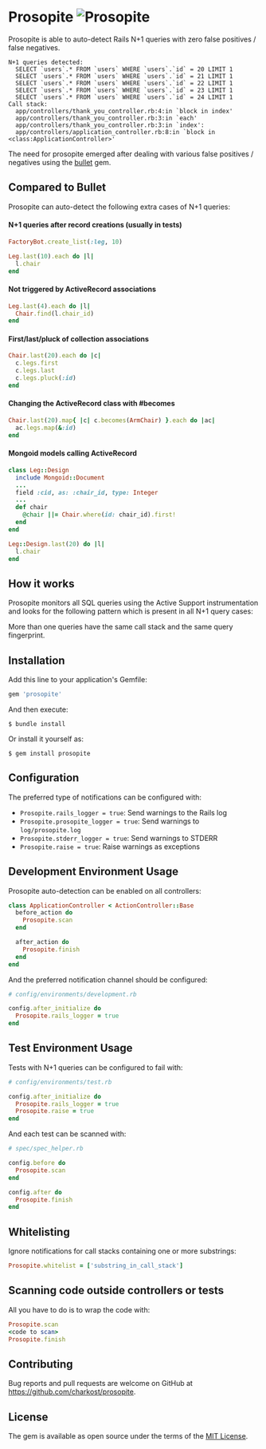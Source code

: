 # Prosopite ![Prosopite](https://raw.githubusercontent.com/charkost/prosopite/icon/icon.png)

Prosopite is able to auto-detect Rails N+1 queries with zero false positives / false negatives.

```
N+1 queries detected:
  SELECT `users`.* FROM `users` WHERE `users`.`id` = 20 LIMIT 1
  SELECT `users`.* FROM `users` WHERE `users`.`id` = 21 LIMIT 1
  SELECT `users`.* FROM `users` WHERE `users`.`id` = 22 LIMIT 1
  SELECT `users`.* FROM `users` WHERE `users`.`id` = 23 LIMIT 1
  SELECT `users`.* FROM `users` WHERE `users`.`id` = 24 LIMIT 1
Call stack:
  app/controllers/thank_you_controller.rb:4:in `block in index'
  app/controllers/thank_you_controller.rb:3:in `each'
  app/controllers/thank_you_controller.rb:3:in `index':
  app/controllers/application_controller.rb:8:in `block in <class:ApplicationController>'
```

The need for prosopite emerged after dealing with various false positives / negatives using the
[bullet](https://github.com/flyerhzm/bullet) gem.

## Compared to Bullet

Prosopite can auto-detect the following extra cases of N+1 queries:

#### N+1 queries after record creations (usually in tests)

```ruby
FactoryBot.create_list(:leg, 10)

Leg.last(10).each do |l|
  l.chair
end
```

#### Not triggered by ActiveRecord associations

```ruby
Leg.last(4).each do |l|
  Chair.find(l.chair_id)
end
```

#### First/last/pluck of collection associations

```ruby
Chair.last(20).each do |c|
  c.legs.first
  c.legs.last
  c.legs.pluck(:id)
end
```

#### Changing the ActiveRecord class with #becomes

```ruby
Chair.last(20).map{ |c| c.becomes(ArmChair) }.each do |ac|
  ac.legs.map(&:id)
end
```

#### Mongoid models calling ActiveRecord

```ruby
class Leg::Design
  include Mongoid::Document
  ...
  field :cid, as: :chair_id, type: Integer
  ...
  def chair
    @chair ||= Chair.where(id: chair_id).first!
  end
end

Leg::Design.last(20) do |l|
  l.chair
end
```

## How it works

Prosopite monitors all SQL queries using the Active Support instrumentation
and looks for the following pattern which is present in all N+1 query cases:

More than one queries have the same call stack and the same query fingerprint.

## Installation

Add this line to your application's Gemfile:

```ruby
gem 'prosopite'
```

And then execute:

    $ bundle install

Or install it yourself as:

    $ gem install prosopite

## Configuration

The preferred type of notifications can be configured with:

* `Prosopite.rails_logger = true`: Send warnings to the Rails log
* `Prosopite.prosopite_logger = true`: Send warnings to `log/prosopite.log`
* `Prosopite.stderr_logger = true`: Send warnings to STDERR
* `Prosopite.raise = true`: Raise warnings as exceptions

## Development Environment Usage

Prosopite auto-detection can be enabled on all controllers:

```ruby
class ApplicationController < ActionController::Base
  before_action do
    Prosopite.scan
  end

  after_action do
    Prosopite.finish
  end
end
```
And the preferred notification channel should be configured:

```ruby
# config/environments/development.rb

config.after_initialize do
  Prosopite.rails_logger = true
end
```

## Test Environment Usage

Tests with N+1 queries can be configured to fail with:

```ruby
# config/environments/test.rb

config.after_initialize do
  Prosopite.rails_logger = true
  Prosopite.raise = true
end
```

And each test can be scanned with:

```ruby
# spec/spec_helper.rb

config.before do
  Prosopite.scan
end

config.after do
  Prosopite.finish
end
```

## Whitelisting

Ignore notifications for call stacks containing one or more substrings:

```ruby
Prosopite.whitelist = ['substring_in_call_stack']
```

## Scanning code outside controllers or tests

All you have to do is to wrap the code with:

```ruby
Prosopite.scan
<code to scan>
Prosopite.finish
```

## Contributing

Bug reports and pull requests are welcome on GitHub at https://github.com/charkost/prosopite.

## License

The gem is available as open source under the terms of the [MIT License](https://opensource.org/licenses/MIT).

